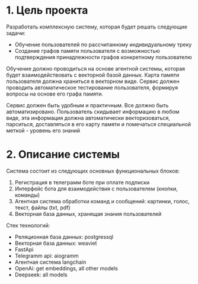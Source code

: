 # 1. Цель проекта

Разработать комплексную систему, которая будет решать следующие задачи:

- Обучение пользователей по рассчитанному индивидуальному треку
- Создание графов памяти пользователя с возможностью подтверждения принадлежности графов конкретному пользователю

Обучение должно проводиться на основе агентной системы, которая будет взаимодействовать с векторной
базой данных. Карта памяти пользователя должна храниться в векторном виде. Сервис должен проводить
автоматическое тестирование пользователя, формируя вопросы на основе его графа памяти. 

Сервис должен быть удобным и практичным. Все должно быть автоматизировано. Пользователь скидывает 
информацию в любом виде, эта информация должна автоматически векторизоваться, парситься, доставляться 
в его карту памяти и помечаться специальной меткой - уровень его знаний

# 2. Описание системы

Система состоит из следующих основных функциональных блоков:
1. Регистрация в телеграмм боте при оплате подписки
2. Интерфейс бота для взаимодействия с пользователем (кнопки, команды)
3. Агентная система обработки команд и сообщений: картинки, голос, текст, файлы (txt, pdf)
4. Векторная база данных, хранящая знания пользователей

Стек технологий: 

- Реляционная база данных: postgressql
- Векторная база данных: weaviet
- FastApi
- Telegramm api: aiogramm 
- Агентная система langchain
- OpenAi: get embeddings, all other models
- Deepseek: all models



